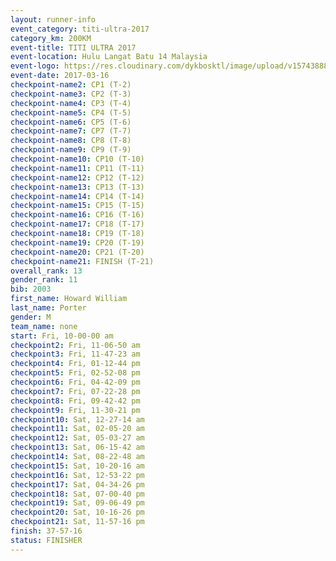 ```yaml
---
layout: runner-info 
event_category: titi-ultra-2017 
category_km: 200KM 
event-title: TITI ULTRA 2017 
event-location: Hulu Langat Batu 14 Malaysia 
event-logo: https://res.cloudinary.com/dykbosktl/image/upload/v1574388892/Logo/titi250km_2017_logo_vstx0h.jpg 
event-date: 2017-03-16 
checkpoint-name2: CP1 (T-2) 
checkpoint-name3: CP2 (T-3) 
checkpoint-name4: CP3 (T-4) 
checkpoint-name5: CP4 (T-5) 
checkpoint-name6: CP5 (T-6) 
checkpoint-name7: CP7 (T-7) 
checkpoint-name8: CP8 (T-8) 
checkpoint-name9: CP9 (T-9) 
checkpoint-name10: CP10 (T-10) 
checkpoint-name11: CP11 (T-11) 
checkpoint-name12: CP12 (T-12) 
checkpoint-name13: CP13 (T-13) 
checkpoint-name14: CP14 (T-14) 
checkpoint-name15: CP15 (T-15) 
checkpoint-name16: CP16 (T-16) 
checkpoint-name17: CP18 (T-17) 
checkpoint-name18: CP19 (T-18) 
checkpoint-name19: CP20 (T-19) 
checkpoint-name20: CP21 (T-20) 
checkpoint-name21: FINISH (T-21) 
overall_rank: 13
gender_rank: 11
bib: 2003
first_name: Howard William
last_name: Porter
gender: M
team_name: none
start: Fri, 10-00-00 am
checkpoint2: Fri, 11-06-50 am
checkpoint3: Fri, 11-47-23 am
checkpoint4: Fri, 01-12-44 pm
checkpoint5: Fri, 02-52-08 pm
checkpoint6: Fri, 04-42-09 pm
checkpoint7: Fri, 07-22-28 pm
checkpoint8: Fri, 09-42-42 pm
checkpoint9: Fri, 11-30-21 pm
checkpoint10: Sat, 12-27-14 am
checkpoint11: Sat, 02-05-20 am
checkpoint12: Sat, 05-03-27 am
checkpoint13: Sat, 06-15-42 am
checkpoint14: Sat, 08-22-48 am
checkpoint15: Sat, 10-20-16 am
checkpoint16: Sat, 12-53-22 pm
checkpoint17: Sat, 04-34-26 pm
checkpoint18: Sat, 07-00-40 pm
checkpoint19: Sat, 09-06-49 pm
checkpoint20: Sat, 10-16-26 pm
checkpoint21: Sat, 11-57-16 pm
finish: 37-57-16
status: FINISHER
---
```

